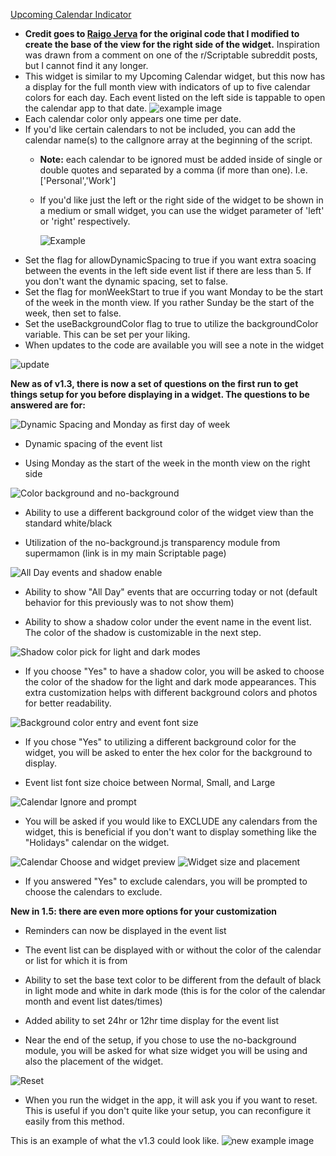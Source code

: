 [Upcoming Calendar Indicator](Upcoming%20Calendar%20Indicator.js)  
* **Credit goes to [Raigo Jerva](https://gist.github.com/rudotriton/b51d227c3d1d9cb497829ae45583224f#instructions) for the original code that I modified to create the base of the view for the right side of the widget.**
    Inspiration was drawn from a comment on one of the r/Scriptable subreddit posts, but I cannot find it any longer. 
* This widget is similar to my Upcoming Calendar widget, but this now has a display for the full month view with indicators of up to five calendar colors for each day. Each event listed on the left side is tappable to open the calendar app to that date. 
![example image](https://i.imgur.com/0QVdD7s.jpg)
* Each calendar color only appears one time per date. 
* If you'd like certain calendars to not be included, you can add the calendar name(s) to the calIgnore array at the beginning of the script. 
    * **Note:** each calendar to be ignored must be added inside of single or double quotes and separated by a comma (if more than one). I.e. ['Personal','Work']
  * If you'd like just the left or the right side of the widget to be shown in a medium or small widget, you can use the widget parameter of 'left' or 'right' respectively. 
        
    ![Example](https://i.imgur.com/ri9Wzwr.jpg)
* Set the flag for allowDynamicSpacing to true if you want extra soacing between the events in the left side event list if there are less than 5. If you don't want the dynamic spacing, set to false. 
* Set the flag for monWeekStart to true if you want Monday to be the start of the week in the month view. If  you rather Sunday be the start of the week, then set to false.
* Set the useBackgroundColor flag to true to utilize the backgroundColor variable. This can be set per your liking.
* When updates to the code are available you will see a note in the widget
      
![update](https://i.imgur.com/owe3L3W.jpg)

**New as of v1.3, there is now a set of questions on the first run to get things setup for you before displaying in a widget. The questions to be answered are for:**     

  ![Dynamic Spacing and Monday as first day of week](https://i.imgur.com/ZTMxt3g.jpg)
        
  * Dynamic spacing of the event list

  * Using Monday as the start of the week in the month view on the right side
        
  ![Color background and no-background](https://i.imgur.com/cdCuM29.jpg)
  * Ability to use a different background color of the widget view than the standard white/black

  * Utilization of the no-background.js transparency module from supermamon (link is in my main Scriptable page)
        
  ![All Day events and shadow enable](https://i.imgur.com/5JEuCHe.jpg)
  * Ability to show "All Day" events that are occurring today or not (default behavior for this previously was to not show them)
  
  * Ability to show a shadow color under the event name in the event list. The color of the shadow is customizable in the next step. 

  ![Shadow color pick for light and dark modes](https://i.imgur.com/hYEjkmo.jpg)
  * If you choose "Yes" to have a shadow color, you will be asked to choose the color of the shadow for the light and dark mode appearances. This extra customization helps with different background colors and photos for better readability. 

  ![Background color entry and event font size](https://i.imgur.com/K1cBxB9.jpg)
  * If you chose "Yes" to utilizing a different background color for the widget, you will be asked to enter the hex color for the background to display.
      
  * Event list font size choice between Normal, Small, and Large
 
  ![Calendar Ignore and prompt](https://i.imgur.com/a7q2AOU.jpg)
  * You will be asked if you would like to EXCLUDE any calendars from the widget, this is beneficial if you don't want to display something like the "Holidays" calendar on the widget. 
        
  ![Calendar Choose and widget preview](https://i.imgur.com/LKFvBz7.jpg)
  ![Widget size and placement](https://i.imgur.com/HtO8kXN.jpg)
  * If you answered "Yes" to exclude calendars, you will be prompted to choose the calendars to exclude. 
    
**New in 1.5: there are even more options for your customization**
  * Reminders can now be displayed in the event list
  * The event list can be displayed with or without the color of the calendar or list for which it is from
  * Ability to set the base text color to be different from the default of black in light mode and white in dark mode (this is for the color of the calendar month and event list dates/times)
  * Added ability to set 24hr or 12hr time display for the event list
    

* Near the end of the setup, if you chose to use the no-background module, you will be asked for what size widget you will be using and also the placement of the widget. 

![Reset](https://i.imgur.com/w7kYZB9.jpg)
* When you run the widget in the app, it will ask you if you want to reset. This is useful if you don't quite like your setup, you can reconfigure it easily from this method. 

This is an example of what the v1.3 could look like. 
![new example image]( https://i.imgur.com/iUci7ty.jpg)
